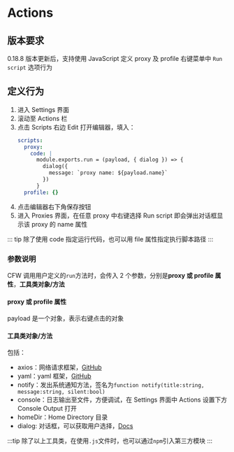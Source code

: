 # Actions

## 版本要求

0.18.8 版本更新后，支持使用 JavaScript 定义 proxy 及 profile 右键菜单中 `Run script` 选项行为

## 定义行为

1. 进入 Settings 界面
2. 滚动至 Actions 栏
3. 点击 Scripts 右边 Edit 打开编辑器，填入：
   ```yaml
   scripts:
     proxy:
       code: |
         module.exports.run = (payload, { dialog }) => {
           dialog({
             message: `proxy name: ${payload.name}`
           })
         }
     profile: {}
   ```
4. 点击编辑器右下角保存按钮
5. 进入 Proxies 界面，在任意 proxy 中右键选择 Run script 即会弹出对话框显示该 proxy 的 name 属性

::: tip
除了使用 code 指定运行代码，也可以用 file 属性指定执行脚本路径
:::

### 参数说明

CFW 调用用户定义的`run`方法时，会传入 2 个参数，分别是**proxy 或 profile 属性**，**工具类对象/方法**

#### proxy 或 profile 属性

payload 是一个对象，表示右键点击的对象

#### 工具类对象/方法

包括：

- axios：网络请求框架，[GitHub](https://github.com/axios/axios)
- yaml：yaml 框架，[GitHub](https://github.com/eemeli/yaml)
- notify：发出系统通知方法，签名为`function notify(title:string, message:string, silent:bool)`
- console：日志输出至文件，方便调试，在 Settings 界面中 Actions 设置下方 Console Output 打开
- homeDir：Home Directory 目录
- dialog: 对话框，可以获取用户选择，[Docs](https://www.electronjs.org/zh/docs/latest/api/dialog#dialogshowmessageboxbrowserwindow-options)

:::tip
除了以上工具类，在使用`.js`文件时，也可以通过`npm`引入第三方模块
:::
